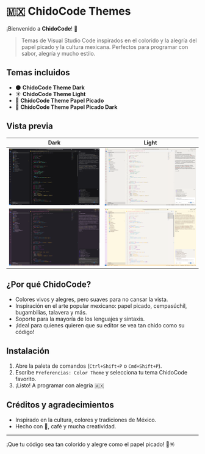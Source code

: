 # 🇲🇽 ChidoCode Themes

¡Bienvenido a **ChidoCode**! 🎉

> Temas de Visual Studio Code inspirados en el colorido y la alegría del papel picado y la cultura mexicana. Perfectos para programar con sabor, alegría y mucho estilo.

## Temas incluidos

- 🌑 **ChidoCode Theme Dark**
- ☀️ **ChidoCode Theme Light**
- 🎊 **ChidoCode Theme Papel Picado**
- 🌙 **ChidoCode Theme Papel Picado Dark**

## Vista previa

| Dark | Light |
|------|-------|
| ![ChidoCode Dark](screenshots/ChidoCodeDark.png) | ![ChidoCode Light](screenshots/ChidoCodeLight.png) |
| ![Papel Picado Dark](screenshots/PapelPicadoDark.png) | ![Papel Picado Light](screenshots/PapelPicadoLight.png) |

## ¿Por qué ChidoCode?

- Colores vivos y alegres, pero suaves para no cansar la vista.
- Inspiración en el arte popular mexicano: papel picado, cempasúchil, bugambilias, talavera y más.
- Soporte para la mayoría de los lenguajes y sintaxis.
- ¡Ideal para quienes quieren que su editor se vea tan chido como su código!

## Instalación

1. Abre la paleta de comandos (`Ctrl+Shift+P` o `Cmd+Shift+P`).
2. Escribe `Preferencias: Color Theme` y selecciona tu tema ChidoCode favorito.
3. ¡Listo! A programar con alegría 🇲🇽

## Créditos y agradecimientos

- Inspirado en la cultura, colores y tradiciones de México.
- Hecho con 💚, café y mucha creatividad.

---

¡Que tu código sea tan colorido y alegre como el papel picado! 🎨🪅
